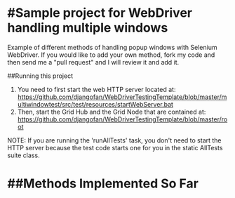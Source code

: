 #Sample project for WebDriver handling multiple windows
===========================

Example of different methods of handling popup windows with Selenium WebDriver.  If you would like
to add your own method, fork my code and then send me a "pull request" and I will review it and
add it.

##Running this project
1. You need to first start the web HTTP server located at:
  https://github.com/djangofan/WebDriverTestingTemplate/blob/master/multiwindowtest/src/test/resources/startWebServer.bat
2.  Then, start the Grid Hub and the Grid Node that are contained at:
   https://github.com/djangofan/WebDriverTestingTemplate/blob/master/root  

NOTE: If  you are running the 'runAllTests' task, you don't need to start the HTTP server because
   the test code starts one for you in the static AllTests suite class.

##Methods Implemented So Far
===========================

